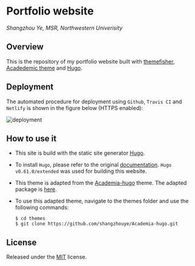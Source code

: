 # Portfolio website

*Shangzhou Ye, MSR, Northwestern Univerisity*

## Overview

This is the repository of my portfolio website built with [themefisher](https://themefisher.com/), [Acadedemic theme](https://sourcethemes.com/academic/docs/) and [Hugo](https://gohugo.io/).

## Deployment

The automated procedure for deployment using `Github`, `Travis CI` and `Netlify` is shown in the figure below (HTTPS enabled):

![deployment](https://github.com/shangzhouye/portfolio-website/blob/master/static/img/deployment.png?raw=true "deployment")

## How to use it

- This site is build with the static site generator [Hugo](https://gohugo.io/). 

- To install `Hugo`, please refer to the original [documentation](https://gohugo.io/getting-started/installing/). `Hugo v0.61.0/extended` was used for building this website.

- This theme is adapted from the [Academia-hugo](https://github.com/themefisher/Academia-hugo) theme. The adapted package is [here](https://github.com/shangzhouye/Academia-hugo). 

- To use this adapted theme, navigate to the themes folder and use the following commands:

    ```
    $ cd themes
    $ git clone https://github.com/shangzhouye/Academia-hugo.git
    ```

## License

Released under the [MIT](https://github.com/shangzhouye/portfolio-website/raw/master/LICENSE.md) license.